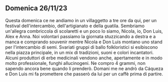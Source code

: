 ## Domenica 26/11/23

Questa domenica ce ne andiamo in un villaggetto a tre ore da qui, per un festival dell'intercambio, dell'artigianato e della guatila. Sembriamo un'allegra combriccola di scolaretti e un poco lo siamo, Nicola, io, Don Luis, Alex e Anna. Noi volontari passiamo la giornata stuzzicando a destra e a manca e comprando souvenir mentre Nicola e Don Luis montano uno stand per l'intercambio di semi. Svariati gruppi di ballo folkloristici si esibiscono nella piazza principale, in un mix di tradizioni, suoni e colori incantatori. Alcuni produttori di erbe medicinali vendono anche, apertamente e in modo molto professionale, funghi allucinogeni. Ne compro 4 grammi, non sapendo ancora bene quando li prenderò. Domani me ne andrò da Cáqueza e Don Luis mi fa promettere che passerò da lui per un caffè prima di partire.

